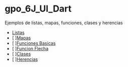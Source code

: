 # gpo_6J_Ul_Dart
Ejemplos de listas, mapas, funciones, clases y herencias
- [Listas](https://dartpad.dartlang.org/43acf5e7ccd41ce889cfddf3ce72b088)
- [ ][Mapas](https://dartpad.dartlang.org/fa4c01899f9589d40a1c57dce94b7434)
- [ ][Funciones Basicas](https://dartpad.dartlang.org/27d23421fbaf3dde255341c5a5a93818)
- [ ][Funcion Flecha](https://dartpad.dartlang.org/845ee9aeb4976cd5cb724a5d5213f6fc)
- [ ][Clases](https://dartpad.dartlang.org/a6d377433a63091ab491dde8198d32c1)
- [ ][Herencias](https://dartpad.dartlang.org/498ae483edece5a6975610f6b8119142)
